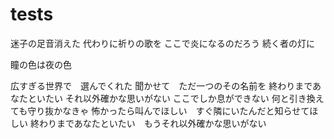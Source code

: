 # tests

迷子の足音消えた
代わりに祈りの歌を
ここで炎になるのだろう
続く者の灯に

瞳の色は夜の色

広すぎる世界で　選んでくれた
聞かせて　ただ一つのその名前を
終わりまであなたといたい
それ以外確かな思いがない
ここでしか息ができない
何と引き換えても守り抜かなきゃ
怖かったら叫んでほしい　すぐ隣にいたんだと知らせてほしい
終わりまであなたといたい　もうそれ以外確かな思いがない
